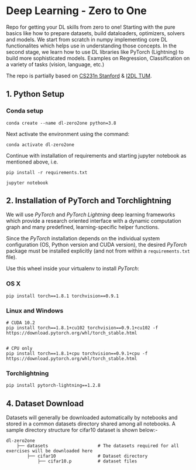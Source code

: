 # Deep Learning - Zero to One

Repo for getting your DL skills from zero to one!
Starting with the pure basics like how to prepare datasets, build dataloaders, optimizers, solvers and models.
We start from scratch in numpy implementing core DL functionalites which helps use in understanding those concepts. 
In the second stage, we learn how to use DL libraries like PyTorch (Lightning) to build more sophisticated models. 
Examples on Regression, Classification on a variety of tasks (vision, language, etc.)

The repo is partially based on [CS231n Stanford](https://cs231n.stanford.edu) & [I2DL TUM](https://niessner.github.io/I2DL/).

## 1. Python Setup

### Conda setup

`conda create --name dl-zero2one python=3.8`

Next activate the environment using the command:

`conda activate dl-zero2one`

Continue with installation of requirements and starting jupyter notebook as mentioned above, i.e.

`pip install -r requirements.txt` 

`jupyter notebook`


## 2. Installation of PyTorch and Torchlightning

We will use *PyTorch* and *PyTorch Lightning* deep learning frameworks which provide a research oriented interface with a dynamic computation graph and many predefined, learning-specific helper functions.

Since the *PyTorch* installation depends on the individual system configuration (OS, Python version and CUDA version), the desired *PyTorch* package must be installed explicitly (and not from within a `requirements.txt` file).

Use this wheel inside your virtualenv to install *PyTorch*:
### OS X
`pip install torch==1.8.1 torchvision==0.9.1`
### Linux and Windows
```
# CUDA 10.2
pip install torch==1.8.1+cu102 torchvision==0.9.1+cu102 -f https://download.pytorch.org/whl/torch_stable.html


# CPU only
pip install torch==1.8.1+cpu torchvision==0.9.1+cpu -f https://download.pytorch.org/whl/torch_stable.html
```
### Torchlightning

`pip install pytorch-lightning==1.2.8`


## 4. Dataset Download

Datasets will generally be downloaded automatically by notebooks and stored in a common datasets directory shared among all notebooks. A sample directory structure for cifar10 dataset is shown below:-

    dl-zero2one
        ├── datasets                   # The datasets required for all exercises will be downloaded here
            ├── cifar10                # Dataset directory
                ├── cifar10.p          # dataset files 
